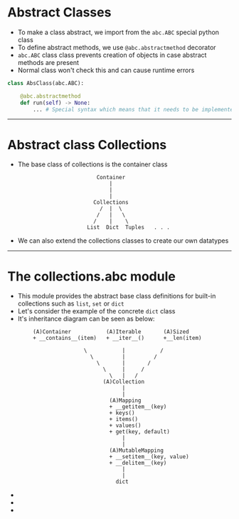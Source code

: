# Abstract Classes
* To make a class abstract, we import from the ```abc.ABC``` special python class
* To define abstract methods, we use ```@abc.abstractmethod``` decorator
* ```abc.ABC``` class class prevents creation of objects in case abstract methods are present
* Normal class won't check this and can cause runtime errors
```python
class AbsClass(abc.ABC):

    @abc.abstractmethod
    def run(self) -> None:
        ... # Special syntax which means that it needs to be implemented
```
---
# Abstract class Collections
* The base class of collections is the container class
```
                            Container
                                |
                                |
                                |
                           Collections
                             /  |  \ 
                            /   |   \
                           /    |    \
                         List  Dict  Tuples   . . . 
```
* We can also extend the collections classes to create our own datatypes
---
# The collections.abc module
* This module provides the abstract base class definitions for built-in collections such as ```list```, ```set``` or ```dict```
* Let's consider the example of the concrete ```dict``` class
* It's inheritance diagram can be seen as below:
```
        (A)Container           (A)Iterable       (A)Sized
        + __contains__(item)   + __iter__()      +__len(item)

                        \           |           /
                          \         |         /
                            \       |       /
                              \     |     /
                                \   |   /
                              (A)Collection
                                    |
                                    |
                                (A)Mapping
                                + __getitem__(key)
                                + keys()
                                + items()
                                + values()
                                + get(key, default)  
                                    |
                                    |
                                (A)MutableMapping
                                + __setitem__(key, value)
                                + __delitem__(key)
                                    |
                                    |
                                  dict
```
* 
* 
* 